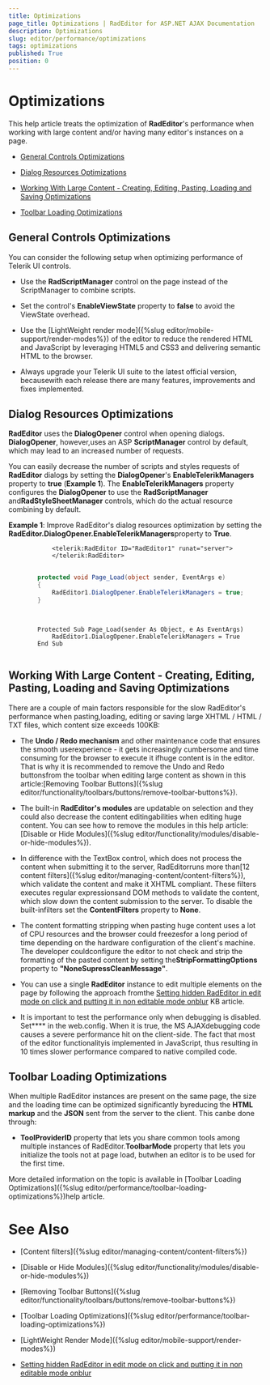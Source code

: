 ```yaml
---
title: Optimizations
page_title: Optimizations | RadEditor for ASP.NET AJAX Documentation
description: Optimizations
slug: editor/performance/optimizations
tags: optimizations
published: True
position: 0
---
```


# Optimizations



This help article treats the optimization of **RadEditor**'s performance when working with large content and/or having many editor's instances on a page.

* [General Controls Optimizations](#general-controls-optimizations)

* [Dialog Resources Optimizations](#dialog-resources-optimizations)

* [Working With Large Content - Creating, Editing, Pasting, Loading and Saving Optimizations](#working-with-large-content---creating,-editing,-pasting,-loading-and-saving-optimizations)

* [Toolbar Loading Optimizations](#toolbar-loading-optimizations)

## General Controls Optimizations

You can consider the following setup when optimizing performance of Telerik UI controls.

* Use the **RadScriptManager** control on the page instead of the ScriptManager to combine scripts.

* Set the control's **EnableViewState** property to **false** to avoid the ViewState overhead.

* Use the [LightWeight render mode]({%slug editor/mobile-support/render-modes%}) of the editor to reduce the rendered HTML and JavaScript by leveraging HTML5 and CSS3 and delivering semantic HTML to the browser.

* Always upgrade your Telerik UI suite to the latest official version, becausewith each release there are many features, improvements and fixes implemented.

## Dialog Resources Optimizations

**RadEditor** uses the **DialogOpener** control when opening dialogs. **DialogOpener**, however,uses an ASP **ScriptManager** control by default, which may lead to an increased number of requests.

You can easily decrease the number of scripts and styles requests of **RadEditor** dialogs by setting the **DialogOpener**'s **EnableTelerikManagers** property to **true** (**Example 1**). The **EnableTelerikManagers** property configures the **DialogOpener** to use the **RadScriptManager** and**RadStyleSheetManager** controls, which do the actual resource combining by default.

**Example 1**: Improve RadEditor's dialog resources optimization by setting the **RadEditor.DialogOpener.EnableTelerikManagers**property to **True**.



````ASPNET
			<telerik:RadEditor ID="RadEditor1" runat="server">
			</telerik:RadEditor>
````
````C#
	
		protected void Page_Load(object sender, EventArgs e)
		{
			RadEditor1.DialogOpener.EnableTelerikManagers = true;
		}
	
````
````VB
	
	    Protected Sub Page_Load(sender As Object, e As EventArgs)
	        RadEditor1.DialogOpener.EnableTelerikManagers = True
	    End Sub
	
````


## Working With Large Content - Creating, Editing, Pasting, Loading and Saving Optimizations

There are a couple of main factors responsible for the slow RadEditor's performance when pasting,loading, editing or saving large XHTML / HTML / TXT files, which content size exceeds 100KB:

* The **Undo / Redo mechanism** and other maintenance code that ensures the smooth userexperience - it gets increasingly cumbersome and time consuming for the browser to execute it ifhuge content is in the editor. That is why it is recommended to remove the Undo and Redo buttonsfrom the toolbar when editing large content as shown in this article:[Removing Toolbar Buttons]({%slug editor/functionality/toolbars/buttons/remove-toolbar-buttons%}).

* The built-in **RadEditor's modules** are updatable on selection and they could also decrease the content editingabilities when editing huge content. You can see how to remove the modules in this help article:[Disable or Hide Modules]({%slug editor/functionality/modules/disable-or-hide-modules%}).

* In difference with the TextBox control, which does not process the content when submitting it to the server, RadEditorruns more than[12 content filters]({%slug editor/managing-content/content-filters%}), which validate the content and make it XHTML compliant. These filters executes regular expressionsand DOM methods to validate the content, which slow down the content submission to the server. To disable the built-infilters set the **ContentFilters** property to **None**.

* The content formatting stripping when pasting huge content uses a lot of CPU resources and the browser could freezesfor a long period of time depending on the hardware configuration of the client's machine. The developer couldconfigure the editor to not check and strip the formatting of the pasted content by setting the**StripFormattingOptions** property to **"NoneSupressCleanMessage"**.

* You can use a single **RadEditor** instance to edit multiple elements on the page by following the approach fromthe [Setting hidden RadEditor in edit mode on click and putting it in non editable mode onblur](http://www.telerik.com/support/kb/aspnet-ajax/details/setting-hidden-radeditor-in-edit-mode-on-click-and-putting-it-in-non-editable-mode-onblur) KB article.

* It is important to test the performance only when debugging is disabled. Set**<compilation debug="false" />** in the web.config. When it is true, the MS AJAXdebugging code causes a severe performance hit on the client-side. The fact that most of the editor functionalityis implemented in JavaScript, thus resulting in 10 times slower performance compared to native compiled code.

## Toolbar Loading Optimizations

When multiple RadEditor instances are present on the same page, the size and the loading time can be optimized significantly byreducing the **HTML markup** and the **JSON** sent from the server to the client. This canbe done through:

* **ToolProviderID** property that lets you share common tools among multiple instances of RadEditor.**ToolbarMode** property that lets you initialize the tools not at page load, butwhen an editor is to be used for the first time.

More detailed information on the topic is available in [Toolbar Loading Optimizations]({%slug editor/performance/toolbar-loading-optimizations%})help article.

# See Also

 * [Content filters]({%slug editor/managing-content/content-filters%})

 * [Disable or Hide Modules]({%slug editor/functionality/modules/disable-or-hide-modules%})

 * [Removing Toolbar Buttons]({%slug editor/functionality/toolbars/buttons/remove-toolbar-buttons%})

 * [Toolbar Loading Optimizations]({%slug editor/performance/toolbar-loading-optimizations%})

 * [LightWeight Render Mode]({%slug editor/mobile-support/render-modes%})

 * [Setting hidden RadEditor in edit mode on click and putting it in non editable mode onblur](http://www.telerik.com/support/kb/aspnet-ajax/details/setting-hidden-radeditor-in-edit-mode-on-click-and-putting-it-in-non-editable-mode-onblur)
